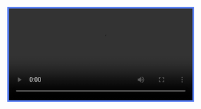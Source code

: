 <video class="std-border-radii-12" autoplay="" loop="" style="border: 4px solid rgb(80, 120, 240); width: 85%;"><source src="/assets/Media/Videos/tennis.mp4" type="video/mp4"></video>
